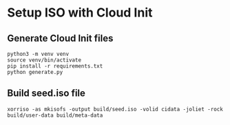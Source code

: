 # Setup ISO with Cloud Init

## Generate Cloud Init files

```shell
python3 -m venv venv
source venv/bin/activate
pip install -r requirements.txt
python generate.py
```

## Build seed.iso file

```shell
xorriso -as mkisofs -output build/seed.iso -volid cidata -joliet -rock build/user-data build/meta-data
```
